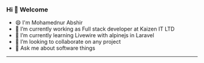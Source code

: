 ### Hi 👋 Welcome

- 😄 I'm Mohamednur Abshir
- 🔭 I’m currently working as Full stack developer at Kaizen IT LTD
- 🌱 I’m currently learning Livewire with alpinejs in Laravel
- 👯 I’m looking to collaborate on any project
- 💬 Ask me about software things
 <hr>
<!--
**Mohamed-Nour-Abshir/Mohamed-Nour-Abshir** is a ✨ _special_ ✨ repository because its `README.md` (this file) appears on your GitHub profile.

Here are some ideas to get you started:

- 🔭 I’m currently working on ...
- 🌱 I’m currently learning ...
- 👯 I’m looking to collaborate on ...
- 🤔 I’m looking for help with ...
- 💬 Ask me about ...
- 📫 How to reach me: ...
- 😄 Pronouns: ...
- ⚡ Fun fact: ...
-->
